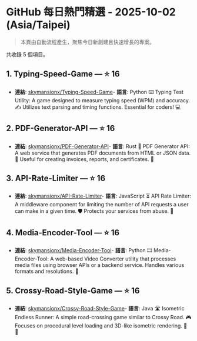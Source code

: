 # GitHub 每日熱門精選 - 2025-10-02 (Asia/Taipei)

> 本頁由自動流程產生，聚焦今日新創建且快速增長的專案。

共收錄 5 個項目。

## 1. Typing-Speed-Game — ⭐ 16

- **連結**: [skymansionx/Typing-Speed-Game](https://github.com/skymansionx/Typing-Speed-Game)- **語言**: Python
⌨️ Typing Test Utility: A game designed to measure typing speed (WPM) and accuracy. ✍️ Utilizes text parsing and timing functions. Essential for coders! 💻

## 2. PDF-Generator-API — ⭐ 16

- **連結**: [skymansionx/PDF-Generator-API](https://github.com/skymansionx/PDF-Generator-API)- **語言**: Rust
📄 PDF Generator API: A web service that generates PDF documents from HTML or JSON data. 🧾 Useful for creating invoices, reports, and certificates. 💾

## 3. API-Rate-Limiter — ⭐ 16

- **連結**: [skymansionx/API-Rate-Limiter](https://github.com/skymansionx/API-Rate-Limiter)- **語言**: JavaScript
⏳ API Rate Limiter: A middleware component for limiting the number of API requests a user can make in a given time. 🛡️ Protects your services from abuse. 🚦

## 4. Media-Encoder-Tool — ⭐ 16

- **連結**: [skymansionx/Media-Encoder-Tool](https://github.com/skymansionx/Media-Encoder-Tool)- **語言**: Python
🎞️ Media-Encoder-Tool: A web-based Video Converter utility that processes media files using browser APIs or a backend service. Handles various formats and resolutions. 🎥

## 5. Crossy-Road-Style-Game — ⭐ 16

- **連結**: [skymansionx/Crossy-Road-Style-Game](https://github.com/skymansionx/Crossy-Road-Style-Game)- **語言**: Java
🛣️ Isometric Endless Runner: A simple road-crossing game similar to Crossy Road. 🎮 Focuses on procedural level loading and 3D-like isometric rendering. 📐 🚦


